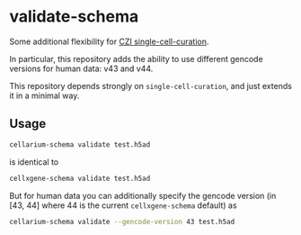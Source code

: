 # validate-schema

Some additional flexibility for [CZI single-cell-curation](https://github.com/chanzuckerberg/single-cell-curation).

In particular, this repository adds the ability to use different gencode versions for human data: v43 and v44.

This repository depends strongly on `single-cell-curation`, and just extends it in a minimal way.

## Usage

```bash
cellarium-schema validate test.h5ad
```

is identical to

```bash
cellxgene-schema validate test.h5ad
```

But for human data you can additionally specify the gencode version (in [43, 44] where 44 is the current `cellxgene-schema` default) as

```bash
cellarium-schema validate --gencode-version 43 test.h5ad
```
